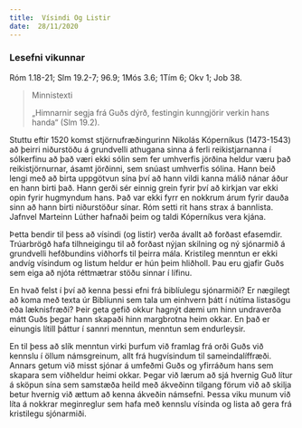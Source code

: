 ```yaml
---
title:  Vísindi Og Listir
date:  28/11/2020
---
```


### Lesefni vikunnar
Róm 1.18-21; Slm 19.2-7; 96.9; 1Mós 3.6; 1Tím 6; Okv 1; Job 38.

> <p>Minnistexti</p>
> „Himnarnir segja frá Guðs dýrð, festingin kunngjörir verkin hans handa“ (Slm 19.2).

Stuttu eftir 1520 komst stjörnufræðingurinn Nikolás Kóperníkus (1473-1543) að þeirri niðurstöðu á grundvelli athugana sinna á ferli reikistjarnanna í sólkerfinu að það væri ekki sólin sem fer umhverfis jörðina heldur væru það reikistjörnurnar, ásamt jörðinni, sem snúast umhverfis sólina. Hann beið lengi með að birta uppgötvun sína því að hann vildi kanna málið nánar áður en hann birti það. Hann gerði sér einnig grein fyrir því að kirkjan var ekki opin fyrir hugmyndum hans. Það var ekki fyrr en nokkrum árum fyrir dauða sinn að hann birti niðurstöður sínar. Róm setti rit hans strax á bannlista. Jafnvel Marteinn Lúther hafnaði þeim og taldi Kóperníkus vera kjána.

Þetta bendir til þess að vísindi (og listir) verða ávallt að forðast efasemdir. Trúarbrögð hafa tilhneigingu til að forðast nýjan skilning og ný sjónarmið á grundvelli hefðbundins viðhorfs til þeirra mála. Kristileg menntun er ekki andvíg vísindum og listum heldur er hún þeim hliðholl. Þau eru gjafir Guðs sem eiga að njóta réttmætrar stöðu sinnar í lífinu.

En hvað felst í því að kenna þessi efni frá biblíulegu sjónarmiði? Er nægilegt að koma með texta úr Biblíunni sem tala um einhvern þátt í nútíma listasögu eða læknisfræði? Þeir geta gefið okkur hagnýt dæmi um hinn undraverða mátt Guðs þegar hann skapaði hinn margbrotna heim okkar. En það er einungis lítill þáttur í sannri menntun, menntun sem endurleysir.

En til þess að slík menntun virki þurfum við framlag frá orði Guðs við kennslu í öllum námsgreinum, allt frá hugvísindum til sameindalíffræði. Annars getum við misst sjónar á umfeðmi Guðs og yfirráðum hans sem skapara sem viðheldur heimi okkar. Þegar við lærum að sjá hvernig Guð lítur á sköpun sína sem samstæða heild með ákveðinn tilgang förum við að skilja betur hvernig við ættum að kenna ákveðin námsefni. Þessa viku munum við líta á nokkrar meginreglur sem hafa með kennslu vísinda og lista að gera frá kristilegu sjónarmiði.